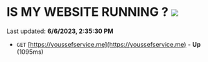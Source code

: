 # IS MY WEBSITE RUNNING ? [![](https://img.shields.io/static/v1?label=Sponsor&message=%E2%9D%A4&logo=GitHub&color=%23fe8e86)](https://github.com/sponsors/<username>)

Last updated: **6/6/2023, 2:35:30 PM**

- `GET` [https://youssefservice.me](https://youssefservice.me) - **Up** (1095ms)

